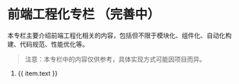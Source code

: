 <script setup>
  import { useData } from 'vitepress'

  const { theme } = useData()
  const list = theme.value.sidebar['/front-end-engineering/'][0].items // 读取config.sidebar配置
</script>

# 前端工程化专栏 （完善中）

本专栏主要介绍前端工程化相关的内容，包括但不限于模块化、组件化、自动化构建、代码规范、性能优化等。

> 注意：本专栏中的内容仅供参考，具体实现方式可能因项目而异。

<ol>
  <li v-for="(item, i) in list" :key="i">
    <a :href="item.link">{{ item.text }}</a>
  </li>
</ol>
